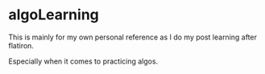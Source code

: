 # algoLearning
This is mainly for my own personal reference as I do my post learning after flatiron.

Especially when it comes to practicing algos.